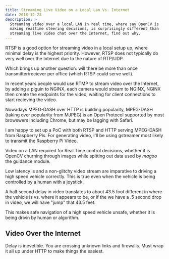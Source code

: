 ```yaml
---
title: Streaming Live Video on a Local Lan Vs. Internet
date: 2018-12-23
description: >
  Streaming video over a local LAN in real time, where say OpenCV is
  making realtime steering decisions, is surprisingly different than
  streaming live video chat over the Internet, find out why.
---
```



RTSP is a good option for streaming video in a local setup up, where
minimal delay is the highest priority.  However, RTSP does not
typically do very well over the Internet due to the nature of
RTP/UDP. 

Which brings up another question: will there be more than once
transmitter/reciever per office (which RTSP could serve well).

In recent years people would use RTMP to stream video over the
Internet, by adding a plguin to NGINX, each camera would
stream to NGINX, NGINX then create the endpoints for the video,
waiting for client connections to start recieving the video.

Nowadays MPEG-DASH over HTTP is building popularity, MPEG-DASH (taking
over popularity from MJPEG) is an Open Protocol supported by most
browswers including Chrome, but may be lagging with Safari.

I am happy to set up a PoC with both RTSP and HTTP serving MPEG-DASH
from Raspberry Pis.  For generating video, I'll be using gstreamer
most likely to transmit the Raspberry Pi Video.

Video on a LAN required for Real Time control decisions, whether it is
OpenCV churning through images while spitting out data used by _magoo_
the guidance module. 

Low latency is and a non-glitchy video stream are imparative to
driving a high speed vehicle correctly. This is true even when the
vehicle is being controlled by a human with a joystick.

A half second delay in video translates to about 43.5 foot different
in where the vehicle is vs. where it appears to be, or if the we have
a .5 second drop in video, we will have "jump" that 43.5 feet.

This makes safe navigation of a high speed vehicle unsafe, whether it
is being drivin by human or algorithm.

## Video Over the Internet

Delay is inevetible. You are crossing unknown links and firewalls.
Must wrap it all up under HTTP to make things the easiest.


